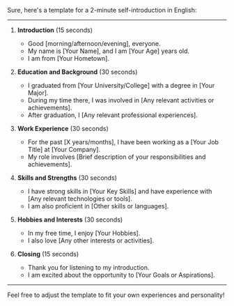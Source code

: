 Sure, here's a template for a 2-minute self-introduction in English:

---

1. **Introduction** (15 seconds)

   - Good [morning/afternoon/evening], everyone.
   - My name is [Your Name], and I am [Your Age] years old.
   - I am from [Your Hometown].

2. **Education and Background** (30 seconds)

   - I graduated from [Your University/College] with a degree in [Your Major].
   - During my time there, I was involved in [Any relevant activities or achievements].
   - After graduation, I [Any relevant professional experiences].

3. **Work Experience** (30 seconds)

   - For the past [X years/months], I have been working as a [Your Job Title] at [Your Company].
   - My role involves [Brief description of your responsibilities and achievements].

4. **Skills and Strengths** (30 seconds)

   - I have strong skills in [Your Key Skills] and have experience with [Any relevant technologies or tools].
   - I am also proficient in [Other skills or languages].

5. **Hobbies and Interests** (30 seconds)

   - In my free time, I enjoy [Your Hobbies].
   - I also love [Any other interests or activities].

6. **Closing** (15 seconds)
   - Thank you for listening to my introduction.
   - I am excited about the opportunity to [Your Goals or Aspirations].

---

Feel free to adjust the template to fit your own experiences and personality!
